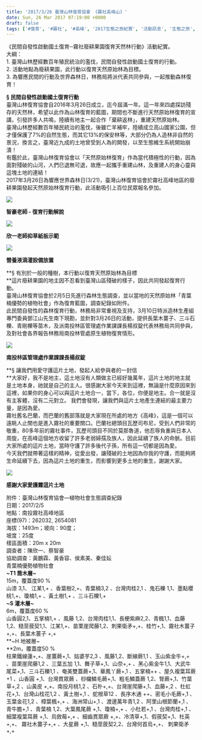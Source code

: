 ```yaml
---
title: '2017/3/26 臺灣山林復育協會 《霧社高峰山》'
date: Sun, 26 Mar 2017 07:19:00 +0000
draft: false
tags: ['#復育', '#霧社', '#高峰', '2017生態之旅紀實', '活動訊息', '生態之旅', '臺灣山林復育協會']
---
```


《民間自發性啟動國土復育─霧社廢耕果園復育天然林行動》活動紀實。  
大綱：  
1\. 臺灣山林歷經數百年殖民統治的濫伐，民間自發性啟動國土復育的行動。  
2\. 活動地點為廢耕果園，此行動以復育天然原始林為目標。  
3\. 為響應民間的行動及世界森林日，林務局將派代表共同參與，一起推動森林復育！

**§ 民間自發性啟動國土復育行動**  
臺灣山林復育協會自2016年3月26日成立，迄今屆滿一年。這一年來四處探訪殘存的天然林，希望以此作為山林復育的藍圖，期間也不斷進行天然原始林復育的宣講，引發許多人共鳴，陸續有地主一起合作「棄耕返林」，重建天然原始林。  
臺灣山林歷經數百年殖民統治的濫伐，後雖亡羊補牢，陸續成立高山國家公園，但才僅保護了7%的自然生態，而其它13%的保安林等，大部分仍為人造林非自然的景況，換言之，臺灣近九成的土地曾受到人為的開發，以至生態維生系統開始崩潰！  
有鑑於此，臺灣山林復育協會以「天然原始林復育」作為當代積極性的行動，因為面對殘破的山河，人們已退無可退，故應一起攜手重建山林，及重建人的身心靈與這塊土地的連結！  
2017年3月26日為響應世界森林日(3/21)，臺灣山林復育協會於霧社高峰地區的廢耕果園發起天然原始林復育行動，此活動吸引上百位民眾報名參加。

![](https://www.reforestation.tw/wp-content/uploads/2020/10/17545272_10206906377737008_7079282309229152723_o.jpg)

**智豪老師 - 復育行動解說**

![](https://www.reforestation.tw/wp-content/uploads/2020/10/17493138_10206906365536703_7413708826278713355_o.jpg)

**欣一老師抑草紙板示範**

![](https://www.reforestation.tw/wp-content/uploads/2020/10/17504586_10206906419858061_2793571909818529956_o.jpg)

**營養液滴灌設備放置**

**§ 有別於一般的種樹，本行動以復育天然原始林為目標  
**這片廢耕果園的地主因不忍看到臺灣山區殘破的樣子，因此共同發起復育行動。  
臺灣山林復育協會於2月5日先進行森林生態調查，並以當地的天然原始林「青葉楠優勢的植物社會」作為復育藍圖，調查紀錄如附件。  
此民間自發性的森林復育行動，林務局非常重視及支持，3月10日特派造林生產組專門委員鄧江山先生南下現勘，並針對3月26日的活動，提供長葉木薑子、三斗石櫟、青剛櫟等苗木，及派南投林區管理處作業課課長楊叔錠代表林務局共同參與，及對社會各界報告林務局南投林管處原生植物復育情形。

![](https://www.reforestation.tw/wp-content/uploads/2020/10/17547000_10206906375936963_9211492657581147823_o.jpg)

**南投林區管理處作業課課長楊叔錠**

**§ 讓我們用愛守護這片土地，發起人給參與者的一封信  
**大家好，我不是地主，這土地沒有人類做主已經好幾萬年，這片土地的地主就是土地本身，祂就是自己的主人。很感謝大家今天來到這裡，無論是什麼原因來到這裡，如果你的身心可以與這片土地合一，當下，各位，你便是地主。合一就是沒有主客體，沒有二元對立。 我們會發現，讓我們與這片土地產生連結的最主要力量，是因為愛。  
霧社舊名巴蘭，而巴蘭的舊部落就是大家現在所處的地方《高峰》，這是一個可以遠眺人止關也是進入霧社的重要關口。巴蘭社總頭目瓦歷司布尼，受到人們非常的敬重，80多年前的霧社事件，瓦歷司頭目不同於莫那魯道，他忍辱負重與日本人周旋，在高峰這個地方收留了許多老弱婦孺及族人，因此延續了族人的命脈。目前大家所處的這片土地，當時守護了許多後代子孫，所有這一切都是因為愛。  
今天我們就帶著這樣的精神，從愛出發，讓殘破的土地因為你我的守護，而能夠將生命延續下去，因為這片土地的重生，而影響到更多土地的重生，謝謝大家。

![](https://www.reforestation.tw/wp-content/uploads/2020/10/17498550_1523423034343998_6395570830362002227_n.jpg)

**感謝大家愛護霧這片土地**

附件：臺灣山林復育協會—植物社會生態調查紀錄  
日期：2017/2/5  
地點：南投霧社高峰地區  
座標(97)：262032, 2654081  
海拔：1493m；坡向：90度；  
坡度：25度  
樣區面積：20m x 20m  
調查者：陳欣一、蔡智豪  
協助調查：黃鵬霖、黃香容、侯素美、秦佳妘  
青葉楠優勢植物社會  
**~T1 喬木層~**  
15m，覆蓋度90 %  
山漆 3,1、 江某1,+ 、香葉樹2,+、青葉楠3,2 、台灣肉桂2,1 、鬼石櫟 1,1、墨點櫻桃1,+、瓊楠1,+ 、黃土樹1,+ 、三斗石櫟1,+  
**~S 灌木層~**  
6m，覆蓋度60 %  
山香圓2,1、五掌楠1,+ 、風藤 1,2、台灣肉桂1,1、長梗紫麻2,2、青楓1,1、血藤1,2、糙莖菝契1,1、江某1,+、苗栗崖爬藤1,2、刺果衛矛+,+、桂竹+,1、霧社木薑子+,+、長葉木薑子 +,+  
**~H 地被層~  
**2m，覆蓋度50 %  
柱果鐵線蓮+,+、崖薑蕨+,1、姑婆芋2,3 、風藤1,2、斷線蕨1,1 、玉山紫金牛+,+ 、苗栗崖爬藤1,2 、三葉五加 1,1、舞子草+,1、山奈+,+ 、黑心紫金牛1,1、大武牛尾菜+,1、三斗石櫟1,1 、奄美雙蓋蕨+,1、華鳳丫蕨+,1 、五掌楠++ 、屋久複葉耳蕨+1 、山香圓 +,1、台灣貫眾蕨 、桫欏鱗毛蕨+,1、粗毛鱗蓋蕨 1,2、腎蕨+,1、竹葉草+,2 、山黃皮 +,+、南投月桃1,2 、石朴+,+、台灣崖爬藤+,1、血藤+,2 、杜虹花+,1、台灣山桂花1,2 、黃土樹+,1 、蛇根草12 、長序木通 ++、密毛小毛蕨+,1 、玉葉金花1,2 、樟葉楓+,+ 、海洲常山+,1 、渡邊萬年青1,2 、阿里山根節蘭+,1 、青牛膽+,1 、青葉楠 1,2、大葉鳳尾蕨 +,1、瓊楠+,+ 、小杜若+,1 、台灣肉桂+,1 、細葉複葉耳蕨 +,1、烏斂莓+,+ 、細齒貫眾蕨 +,+、冷清草+,1、假菝契+,1、杜英+,+、 霧社木薑子+,+ 、大星蕨 +,1、糙莖菝契2,2、台灣何首烏+,+、 刺果衛矛+,+